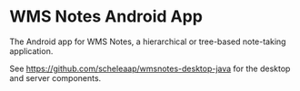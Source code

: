 # WMS Notes Android App

The Android app for WMS Notes, a hierarchical or tree-based note-taking application.

See https://github.com/scheleaap/wmsnotes-desktop-java for the desktop and server components.
